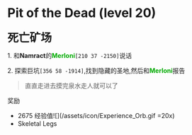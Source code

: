 # Pit of the Dead (level 20)
<span style="font-size: 25px;">**死亡矿场**</span>

<span class="stage-index">1.</span> 和**Namract**的<font color=00AA00>**Merloni**</font>`[210 37 -2150]`说话

<span class="stage-index">2.</span> 探索巨坑`[356 58 -1914]`,找到隐藏的圣地,然后和<font color=00AA00>**Merloni**</font>报告

>直直走进去摸完泉水走人就可以了


奖励

+ 2675 经验值![](/assets/icon/Experience_Orb.gif =20x) 
+ Skeletal Legs